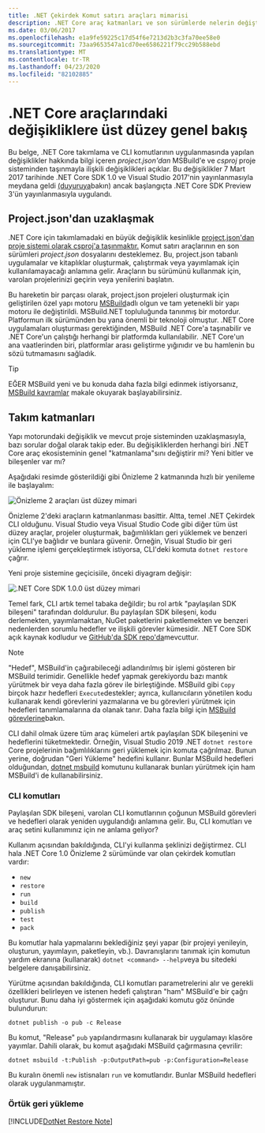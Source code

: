 ```yaml
---
title: .NET Çekirdek Komut satırı araçları mimarisi
description: .NET Core araç katmanları ve son sürümlerde nelerin değiştiği hakkında bilgi edinin.
ms.date: 03/06/2017
ms.openlocfilehash: e1a9fe59225c17d54f6e7213d2b3c3fa70ee58e0
ms.sourcegitcommit: 73aa9653547a1cd70ee6586221f79cc29b588ebd
ms.translationtype: MT
ms.contentlocale: tr-TR
ms.lasthandoff: 04/23/2020
ms.locfileid: "82102885"
---
```

# <a name="high-level-overview-of-changes-in-the-net-core-tools"></a>.NET Core araçlarındaki değişikliklere üst düzey genel bakış

Bu belge, .NET Core takımlama ve CLI komutlarının uygulanmasında yapılan değişiklikler hakkında bilgi içeren *project.json'dan* MSBuild'e ve *csproj* proje sisteminden taşınmayla ilişkili değişiklikleri açıklar. Bu değişiklikler 7 Mart 2017 tarihinde .NET Core SDK 1.0 ve Visual Studio 2017'nin yayınlanmasıyla meydana geldi [(duyuruya](https://devblogs.microsoft.com/dotnet/announcing-net-core-tools-1-0/)bakın) ancak başlangıçta .NET Core SDK Preview 3'ün yayınlanmasıyla uygulandı.

## <a name="moving-away-from-projectjson"></a>Project.json'dan uzaklaşmak

.NET Core için takımlamadaki en büyük değişiklik kesinlikle [project.json'dan proje sistemi olarak csproj'a taşınmaktır.](https://devblogs.microsoft.com/dotnet/changes-to-project-json/) Komut satırı araçlarının en son sürümleri *project.json* dosyalarını desteklemez. Bu, project.json tabanlı uygulamalar ve kitaplıklar oluşturmak, çalıştırmak veya yayımlamak için kullanılamayacağı anlamına gelir. Araçların bu sürümünü kullanmak için, varolan projelerinizi geçirin veya yenilerini başlatın.

Bu hareketin bir parçası olarak, project.json projeleri oluşturmak için geliştirilen özel yapı motoru [MSBuild](https://github.com/Microsoft/msbuild)adlı olgun ve tam yetenekli bir yapı motoru ile değiştirildi. MSBuild.NET topluluğunda tanınmış bir motordur. Platformun ilk sürümünden bu yana önemli bir teknoloji olmuştur. .NET Core uygulamaları oluşturması gerektiğinden, MSBuild .NET Core'a taşınabilir ve .NET Core'un çalıştığı herhangi bir platformda kullanılabilir. .NET Core'un ana vaatlerinden biri, platformlar arası geliştirme yığınıdır ve bu hamlenin bu sözü tutmamasını sağladık.

> [!TIP]
> EĞER MSBuild yeni ve bu konuda daha fazla bilgi edinmek istiyorsanız, [MSBuild kavramlar](/visualstudio/msbuild/msbuild-concepts) makale okuyarak başlayabilirsiniz.

## <a name="the-tooling-layers"></a>Takım katmanları

Yapı motorundaki değişiklik ve mevcut proje sisteminden uzaklaşmasıyla, bazı sorular doğal olarak takip eder. Bu değişikliklerden herhangi biri .NET Core araç ekosisteminin genel "katmanlama"sını değiştirir mi? Yeni bitler ve bileşenler var mı?

Aşağıdaki resimde gösterildiği gibi Önizleme 2 katmanında hızlı bir yenileme ile başlayalım:

![Önizleme 2 araçları üst düzey mimari](media/cli-msbuild-architecture/p2-arch.png)

Önizleme 2'deki araçların katmanlanması basittir. Altta, temel .NET Çekirdek CLI olduğunu. Visual Studio veya Visual Studio Code gibi diğer tüm üst düzey araçlar, projeler oluşturmak, bağımlılıkları geri yüklemek ve benzeri için CLI'ye bağlıdır ve bunlara güvenir. Örneğin, Visual Studio bir geri yükleme işlemi gerçekleştirmek istiyorsa, CLI'deki komuta `dotnet restore` çağrır.

Yeni proje sistemine geçicisiile, önceki diyagram değişir:

![.NET Core SDK 1.0.0 üst düzey mimari](media/cli-msbuild-architecture/p3-arch.png)

Temel fark, CLI artık temel tabaka değildir; bu rol artık "paylaşılan SDK bileşeni" tarafından doldurulur. Bu paylaşılan SDK bileşeni, kodu derlemekten, yayımlamaktan, NuGet paketlerini paketlemekten ve benzeri nedenlerden sorumlu hedefler ve ilişkili görevler kümesidir. .NET Core SDK açık kaynak kodludur ve [GitHub'da SDK repo'da](https://github.com/dotnet/sdk)mevcuttur.

> [!NOTE]
> "Hedef", MSBuild'in çağırabileceği adlandırılmış bir işlemi gösteren bir MSBuild terimidir. Genellikle hedef yapmak gerekiyordu bazı mantık yürütmek bir veya daha fazla görev ile birleştiğinde. MSBuild gibi `Copy` birçok hazır hedefleri `Execute`destekler; ayrıca, kullanıcıların yönetilen kodu kullanarak kendi görevlerini yazmalarına ve bu görevleri yürütmek için hedefleri tanımlamalarına da olanak tanır. Daha fazla bilgi için [MSBuild görevlerine](/visualstudio/msbuild/msbuild-tasks)bakın.

CLI dahil olmak üzere tüm araç kümeleri artık paylaşılan SDK bileşenini ve hedeflerini tüketmektedir. Örneğin, Visual Studio 2019 .NET `dotnet restore` Core projelerinin bağımlılıklarını geri yüklemek için komuta çağrılmaz. Bunun yerine, doğrudan "Geri Yükleme" hedefini kullanır. Bunlar MSBuild hedefleri olduğundan, [dotnet msbuild](dotnet-msbuild.md) komutunu kullanarak bunları yürütmek için ham MSBuild'i de kullanabilirsiniz.

### <a name="cli-commands"></a>CLI komutları

Paylaşılan SDK bileşeni, varolan CLI komutlarının çoğunun MSBuild görevleri ve hedefleri olarak yeniden uygulandığı anlamına gelir. Bu, CLI komutları ve araç setini kullanımınız için ne anlama geliyor?

Kullanım açısından bakıldığında, CLI'yi kullanma şeklinizi değiştirmez. CLI hala .NET Core 1.0 Önizleme 2 sürümünde var olan çekirdek komutları vardır:

- `new`
- `restore`
- `run`
- `build`
- `publish`
- `test`
- `pack`

Bu komutlar hala yapmalarını beklediğiniz şeyi yapar (bir projeyi yenileyin, oluşturun, yayımlayın, paketleyin, vb.). Davranışlarını tanımak için komutun yardım ekranına (kullanarak) `dotnet <command> --help`veya bu sitedeki belgelere danışabilirsiniz.

Yürütme açısından bakıldığında, CLI komutları parametrelerini alır ve gerekli özellikleri belirleyen ve istenen hedefi çalıştıran "ham" MSBuild'e bir çağrı oluşturur. Bunu daha iyi göstermek için aşağıdaki komutu göz önünde bulundurun:

   ```dotnetcli
   dotnet publish -o pub -c Release
   ```

Bu komut, "Release" `pub` yapılandırmasını kullanarak bir uygulamayı klasöre yayımlar. Dahili olarak, bu komut aşağıdaki MSBuild çağırmasına çevrilir:

   ```dotnetcli
   dotnet msbuild -t:Publish -p:OutputPath=pub -p:Configuration=Release
   ```

Bu kuralın önemli `new` istisnaları `run` ve komutlarıdır. Bunlar MSBuild hedefleri olarak uygulanmamıştır.

### <a name="implicit-restore"></a>Örtük geri yükleme

[!INCLUDE[DotNet Restore Note](~/includes/dotnet-restore-note.md)]
